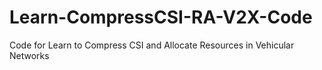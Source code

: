 # Learn-CompressCSI-RA-V2X-Code
Code for Learn to Compress CSI and Allocate Resources in Vehicular Networks
